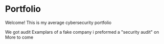 # Portfolio

Welcome! This is my average cybersecurity portfolio

We got audit Examplars of a fake company i preformed a "security audit" on
More to come
